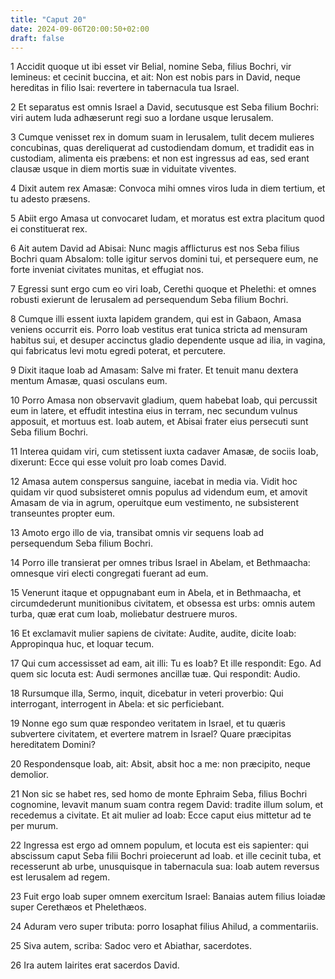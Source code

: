 ```yaml
---
title: "Caput 20"
date: 2024-09-06T20:00:50+02:00
draft: false
---
```



1 Accidit quoque ut ibi esset vir Belial, nomine Seba, filius Bochri, vir Iemineus: et cecinit buccina, et ait: Non est nobis pars in David, neque hereditas in filio Isai: revertere in tabernacula tua Israel.

2 Et separatus est omnis Israel a David, secutusque est Seba filium Bochri: viri autem Iuda adhæserunt regi suo a Iordane usque Ierusalem.

3 Cumque venisset rex in domum suam in Ierusalem, tulit decem mulieres concubinas, quas dereliquerat ad custodiendam domum, et tradidit eas in custodiam, alimenta eis præbens: et non est ingressus ad eas, sed erant clausæ usque in diem mortis suæ in viduitate viventes.

4 Dixit autem rex Amasæ: Convoca mihi omnes viros Iuda in diem tertium, et tu adesto præsens.

5 Abiit ergo Amasa ut convocaret Iudam, et moratus est extra placitum quod ei constituerat rex.

6 Ait autem David ad Abisai: Nunc magis afflicturus est nos Seba filius Bochri quam Absalom: tolle igitur servos domini tui, et persequere eum, ne forte inveniat civitates munitas, et effugiat nos.

7 Egressi sunt ergo cum eo viri Ioab, Cerethi quoque et Phelethi: et omnes robusti exierunt de Ierusalem ad persequendum Seba filium Bochri.

8 Cumque illi essent iuxta lapidem grandem, qui est in Gabaon, Amasa veniens occurrit eis. Porro Ioab vestitus erat tunica stricta ad mensuram habitus sui, et desuper accinctus gladio dependente usque ad ilia, in vagina, qui fabricatus levi motu egredi poterat, et percutere.

9 Dixit itaque Ioab ad Amasam: Salve mi frater. Et tenuit manu dextera mentum Amasæ, quasi osculans eum.

10 Porro Amasa non observavit gladium, quem habebat Ioab, qui percussit eum in latere, et effudit intestina eius in terram, nec secundum vulnus apposuit, et mortuus est. Ioab autem, et Abisai frater eius persecuti sunt Seba filium Bochri.

11 Interea quidam viri, cum stetissent iuxta cadaver Amasæ, de sociis Ioab, dixerunt: Ecce qui esse voluit pro Ioab comes David.

12 Amasa autem conspersus sanguine, iacebat in media via. Vidit hoc quidam vir quod subsisteret omnis populus ad videndum eum, et amovit Amasam de via in agrum, operuitque eum vestimento, ne subsisterent transeuntes propter eum.

13 Amoto ergo illo de via, transibat omnis vir sequens Ioab ad persequendum Seba filium Bochri.

14 Porro ille transierat per omnes tribus Israel in Abelam, et Bethmaacha: omnesque viri electi congregati fuerant ad eum.

15 Venerunt itaque et oppugnabant eum in Abela, et in Bethmaacha, et circumdederunt munitionibus civitatem, et obsessa est urbs: omnis autem turba, quæ erat cum Ioab, moliebatur destruere muros.

16 Et exclamavit mulier sapiens de civitate: Audite, audite, dicite Ioab: Appropinqua huc, et loquar tecum.

17 Qui cum accessisset ad eam, ait illi: Tu es Ioab? Et ille respondit: Ego. Ad quem sic locuta est: Audi sermones ancillæ tuæ. Qui respondit: Audio.

18 Rursumque illa, Sermo, inquit, dicebatur in veteri proverbio: Qui interrogant, interrogent in Abela: et sic perficiebant.

19 Nonne ego sum quæ respondeo veritatem in Israel, et tu quæris subvertere civitatem, et evertere matrem in Israel? Quare præcipitas hereditatem Domini?

20 Respondensque Ioab, ait: Absit, absit hoc a me: non præcipito, neque demolior.

21 Non sic se habet res, sed homo de monte Ephraim Seba, filius Bochri cognomine, levavit manum suam contra regem David: tradite illum solum, et recedemus a civitate. Et ait mulier ad Ioab: Ecce caput eius mittetur ad te per murum.

22 Ingressa est ergo ad omnem populum, et locuta est eis sapienter: qui abscissum caput Seba filii Bochri proiecerunt ad Ioab. et ille cecinit tuba, et recesserunt ab urbe, unusquisque in tabernacula sua: Ioab autem reversus est Ierusalem ad regem.

23 Fuit ergo Ioab super omnem exercitum Israel: Banaias autem filius Ioiadæ super Cerethæos et Phelethæos.

24 Aduram vero super tributa: porro Iosaphat filius Ahilud, a commentariis.

25 Siva autem, scriba: Sadoc vero et Abiathar, sacerdotes.

26 Ira autem Iairites erat sacerdos David.

